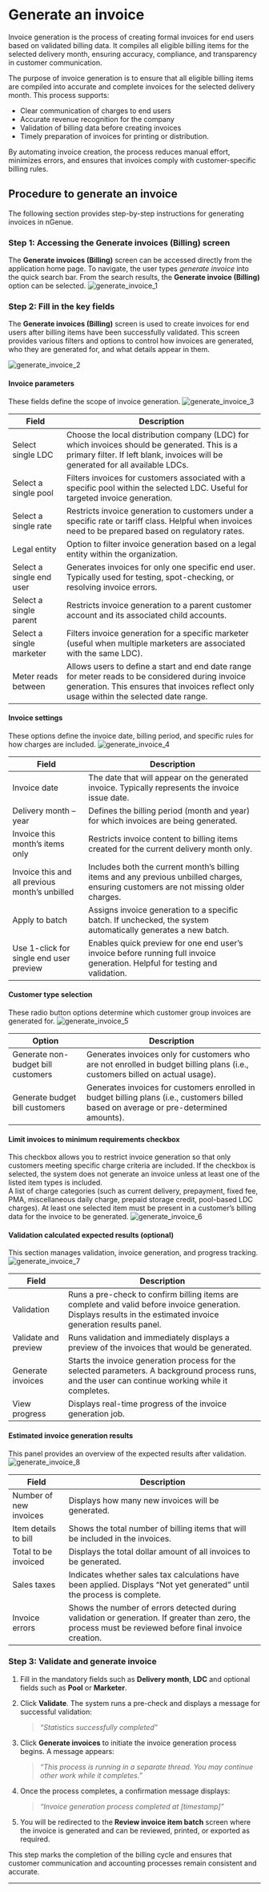 # Generate an invoice

Invoice generation is the process of creating formal invoices for end users based on validated billing data. It compiles all eligible billing items for the selected delivery month, ensuring accuracy, compliance, and transparency in customer communication.

The purpose of invoice generation is to ensure that all eligible billing items are compiled into accurate and complete invoices for the selected delivery month. This process supports:  

* Clear communication of charges to end users  
* Accurate revenue recognition for the company  
* Validation of billing data before creating invoices  
* Timely preparation of invoices for printing or distribution.  

By automating invoice creation, the process reduces manual effort, minimizes errors, and ensures that invoices comply with customer-specific billing rules.

## Procedure to generate an invoice
The following section provides step-by-step instructions for generating invoices in nGenue. 

### Step 1: Accessing the Generate invoices (Billing) screen

The **Generate invoices (Billing)** screen can be accessed directly from the application home page. To navigate, the user types *generate invoice* into the quick search bar. From the search results, the **Generate invoice (Billing)** option can be selected.
![generate_invoice_1](./images/generate_invoice_1.png)


### Step 2: Fill in the key fields

The **Generate invoices (Billing)** screen is used to create invoices for end users after billing items have been successfully validated. This screen provides various filters and options to control how invoices are generated, who they are generated for, and what details appear in them.

![generate_invoice_2](./images/generate_invoice_2.png)

#### Invoice parameters

These fields define the scope of invoice generation.
![generate_invoice_3](./images/generate_invoice_3.png)

| Field | Description |
|-------|-------------|
| Select single LDC | Choose the local distribution company (LDC) for which invoices should be generated. This is a primary filter. If left blank, invoices will be generated for all available LDCs. |
| Select a single pool | Filters invoices for customers associated with a specific pool within the selected LDC. Useful for targeted invoice generation. |
| Select a single rate | Restricts invoice generation to customers under a specific rate or tariff class. Helpful when invoices need to be prepared based on regulatory rates. |
| Legal entity | Option to filter invoice generation based on a legal entity within the organization. |
| Select a single end user | Generates invoices for only one specific end user. Typically used for testing, spot-checking, or resolving invoice errors. |
| Select a single parent | Restricts invoice generation to a parent customer account and its associated child accounts. |
| Select a single marketer | Filters invoice generation for a specific marketer (useful when multiple marketers are associated with the same LDC). |
| Meter reads between | Allows users to define a start and end date range for meter reads to be considered during invoice generation. This ensures that invoices reflect only usage within the selected date range. |

#### Invoice settings

These options define the invoice date, billing period, and specific rules for how charges are included.
![generate_invoice_4](./images/generate_invoice_4.png)

| Field | Description |
|-------|-------------|
| Invoice date | The date that will appear on the generated invoice. Typically represents the invoice issue date. |
| Delivery month – year | Defines the billing period (month and year) for which invoices are being generated. |
| Invoice this month’s items only | Restricts invoice content to billing items created for the current delivery month only. |
| Invoice this and all previous month’s unbilled | Includes both the current month’s billing items and any previous unbilled charges, ensuring customers are not missing older charges. |
| Apply to batch | Assigns invoice generation to a specific batch. If unchecked, the system automatically generates a new batch. |
| Use 1-click for single end user preview | Enables quick preview for one end user’s invoice before running full invoice generation. Helpful for testing and validation. |

#### Customer type selection

These radio button options determine which customer group invoices are generated for.
![generate_invoice_5](./images/generate_invoice_5.png)

| Option | Description |
|--------|-------------|
| Generate non-budget bill customers | Generates invoices only for customers who are not enrolled in budget billing plans (i.e., customers billed on actual usage). |
| Generate budget bill customers | Generates invoices for customers enrolled in budget billing plans (i.e., customers billed based on average or pre-determined amounts). |

#### Limit invoices to minimum requirements checkbox

This checkbox allows you to restrict invoice generation so that only customers meeting specific charge criteria are included. If the checkbox is selected, the system does not generate an invoice unless at least one of the listed item types is included. <br>
A list of charge categories (such as current delivery, prepayment, fixed fee, PMA, miscellaneous daily charge, prepaid storage credit, pool-based LDC charges). At least one selected item must be present in a customer’s billing data for the invoice to be generated.
![generate_invoice_6](./images/generate_invoice_6.png)

#### Validation calculated expected results (optional)

This section manages validation, invoice generation, and progress tracking.
![generate_invoice_7](./images/generate_invoice_7.png)

| Field | Description |
|-------|-------------|
| Validation | Runs a pre-check to confirm billing items are complete and valid before invoice generation. Displays results in the estimated invoice generation results panel. |
| Validate and preview | Runs validation and immediately displays a preview of the invoices that would be generated. |
| Generate invoices | Starts the invoice generation process for the selected parameters. A background process runs, and the user can continue working while it completes. |
| View progress | Displays real-time progress of the invoice generation job. |

#### Estimated invoice generation results

This panel provides an overview of the expected results after validation.
![generate_invoice_8](./images/generate_invoice_8.png)

| Field | Description |
|-------|-------------|
| Number of new invoices | Displays how many new invoices will be generated. |
| Item details to bill | Shows the total number of billing items that will be included in the invoices. |
| Total to be invoiced | Displays the total dollar amount of all invoices to be generated. |
| Sales taxes | Indicates whether sales tax calculations have been applied. Displays “Not yet generated” until the process is complete. |
| Invoice errors | Shows the number of errors detected during validation or generation. If greater than zero, the process must be reviewed before final invoice creation. |

### Step 3: Validate and generate invoice

1. Fill in the mandatory fields such as **Delivery month**, **LDC** and optional fields such as **Pool** or **Marketer**. 
2. Click **Validate**. The system runs a pre-check and displays a message for successful validation:

    > *“Statistics successfully completed”*  

3. Click **Generate invoices** to initiate the invoice generation process begins. A message appears:  
     
    > *“This process is running in a separate thread. You may continue other work while it completes.”*  

4. Once the process completes, a confirmation message displays:  
    
    > *“Invoice generation process completed at [timestamp]”*  

5. You will be redirected to the **Review invoice item batch** screen where the invoice is generated and can be reviewed, printed, or exported as required.

This step marks the completion of the billing cycle and ensures that customer communication and accounting processes remain consistent and accurate.  

---
